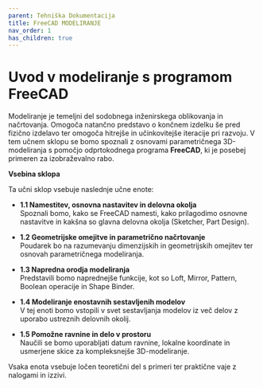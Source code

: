 ```yaml
---
parent: Tehniška Dokumentacija
title: FreeCAD MODELIRANJE
nav_order: 1
has_children: true
---
```


# Uvod v modeliranje s programom FreeCAD

Modeliranje je temeljni del sodobnega inženirskega oblikovanja in načrtovanja. Omogoča natančno predstavo o končnem izdelku še pred fizično izdelavo ter omogoča hitrejše in učinkovitejše iteracije pri razvoju. V tem učnem sklopu se bomo spoznali z osnovami parametričnega 3D-modeliranja s pomočjo odprtokodnega programa **FreeCAD**, ki je posebej primeren za izobraževalno rabo.

**Vsebina sklopa**

Ta učni sklop vsebuje naslednje učne enote:

- **1.1 Namestitev, osnovna nastavitev in delovna okolja**  
  Spoznali bomo, kako se FreeCAD namesti, kako prilagodimo osnovne nastavitve in kakšna so glavna delovna okolja (Sketcher, Part Design).

- **1.2 Geometrijske omejitve in parametrično načrtovanje**  
  Poudarek bo na razumevanju dimenzijskih in geometrijskih omejitev ter osnovah parametričnega modeliranja.

- **1.3 Napredna orodja modeliranja**  
  Predstavili bomo naprednejše funkcije, kot so Loft, Mirror, Pattern, Boolean operacije in Shape Binder.

- **1.4 Modeliranje enostavnih sestavljenih modelov**  
  V tej enoti bomo vstopili v svet sestavljanja modelov iz več delov z uporabo ustreznih delovnih okolij.

- **1.5 Pomožne ravnine in delo v prostoru**  
  Naučili se bomo uporabljati datum ravnine, lokalne koordinate in usmerjene skice za kompleksnejše 3D-modeliranje.

Vsaka enota vsebuje ločen teoretični del s primeri ter praktične vaje z nalogami in izzivi.

